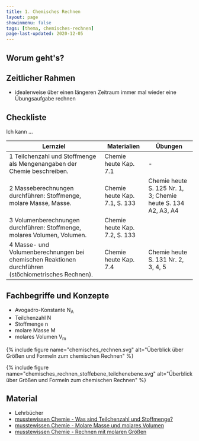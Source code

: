 ```yaml
---
title: 1. Chemisches Rechnen
layout: page
showinmenu: false
tags: [thema, chemisches-rechnen]
page-last-updated: 2020-12-05
---
```


## Worum geht's?

## Zeitlicher Rahmen

- idealerweise über einen längeren Zeitraum immer mal wieder eine Übungsaufgabe rechnen

## Checkliste

Ich kann ...

| Lernziel | Materialien | Übungen |
| ---      | ---         | ---     |
| 1 Teilchenzahl und Stoffmenge als Mengenangaben der Chemie beschreiben. | Chemie heute Kap. 7.1 | - |
| 2 Masseberechnungen durchführen: Stoffmenge, molare Masse, Masse. | Chemie heute Kap. 7.1, S. 133 | Chemie heute S. 125 Nr. 1, 3; Chemie heute S. 134 A2, A3, A4 |
| 3 Volumenberechnungen durchführen: Stoffmenge, molares Volumen, Volumen. | Chemie heute Kap. 7.2, S. 133 |  |
| 4 Masse- und Volumenberechnungen bei chemischen Reaktionen durchführen (stöchiometrisches Rechnen). | Chemie heute Kap. 7.4 | Chemie heute S. 131 Nr. 2, 3, 4, 5 |

## Fachbegriffe und Konzepte

- Avogadro-Konstante N<sub>A</sub>
- Teilchenzahl N
- Stoffmenge n
- molare Masse M
- molares Volumen V<sub>m</sub>

{% include figure name="chemisches_rechnen.svg" alt="Überblick über Größen und Formeln zum chemischen Rechnen" %}

{% include figure name="chemisches_rechnen_stoffebene_teilchenebene.svg" alt="Überblick über Größen und Formeln zum chemischen Rechnen" %}

## Material

- Lehrbücher
- [musstewissen Chemie - Was sind Teilchenzahl und Stoffmenge?](https://www.youtube.com/watch?v=WDXYXykdkMQ)
- [musstewissen Chemie - Molare Masse und molares Volumen](https://www.youtube.com/watch?v=f0CcWMx1_ns)
- [musstewissen Chemie - Rechnen mit molaren Größen](https://www.youtube.com/watch?v=Mp9ss59KoWI)
